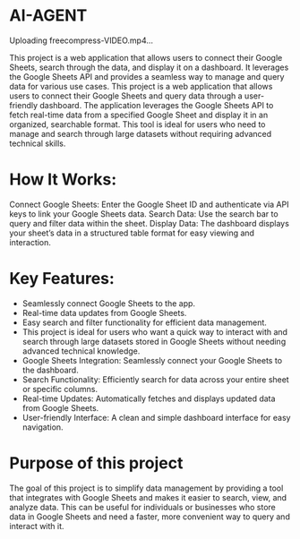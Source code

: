 # AI-AGENT
Uploading freecompress-VIDEO.mp4…

This project is a web application that allows users to connect their Google Sheets, search through the data, and display it on a dashboard. It leverages the Google Sheets API and provides a seamless way to manage and query data for various use cases.
This project is a web application that allows users to connect their Google Sheets and query data through a user-friendly dashboard. The application leverages the Google Sheets API to fetch real-time data from a specified Google Sheet and display it in an organized, searchable format. This tool is ideal for users who need to manage and search through large datasets without requiring advanced technical skills.
# How It Works:
Connect Google Sheets: Enter the Google Sheet ID and authenticate via API keys to link your Google Sheets data.
Search Data: Use the search bar to query and filter data within the sheet.
Display Data: The dashboard displays your sheet’s data in a structured table format for easy viewing and interaction.
# Key Features:
* Seamlessly connect Google Sheets to the app.
* Real-time data updates from Google Sheets.
* Easy search and filter functionality for efficient data management.
* This project is ideal for users who want a quick way to interact with and search through large datasets stored in Google Sheets without needing advanced technical knowledge.
* Google Sheets Integration: Seamlessly connect your Google Sheets to the dashboard.
* Search Functionality: Efficiently search for data across your entire sheet or specific columns.
* Real-time Updates: Automatically fetches and displays updated data from Google Sheets.
* User-friendly Interface: A clean and simple dashboard interface for easy navigation.
# Purpose of this project
The goal of this project is to simplify data management by providing a tool that integrates with Google Sheets and makes it easier to search, view, and analyze data. This can be useful for individuals or businesses who store data in Google Sheets and need a faster, more convenient way to query and interact with it.
